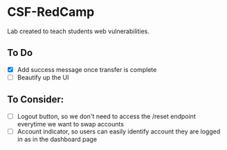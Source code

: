 # CSF-RedCamp

Lab created to teach students web vulnerabilities.

## To Do

- [x] Add success message once transfer is complete
- [ ] Beautify up the UI

## To Consider:

- [ ] Logout button, so we don't need to access the /reset endpoint everytime we want to swap accounts
- [ ] Account indicator, so users can easily identify account they are logged in as in the dashboard page
